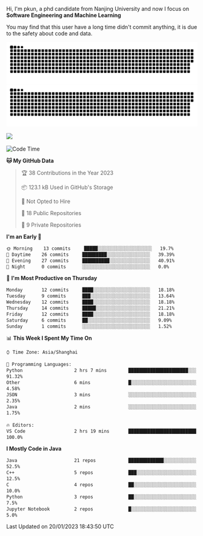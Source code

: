 Hi, I'm pkun, a phd candidate from Nanjing University and now I focus on **Software Engineering and Machine Learning**

You may find that this user have a long time didn't commit anything, it is due to the safety about code and data.

![GitHub Snake Light](https://github.com/pppppkun/pppppkun/blob/output/github-snake.svg#gh-light-mode-only)
![GitHub Snake dark](https://github.com/pppppkun/pppppkun/blob/output/github-snake-dark.svg#gh-dark-mode-only)

![](https://komarev.com/ghpvc/?username=pppppkun)
<!--START_SECTION:waka-->
![Code Time](http://img.shields.io/badge/Code%20Time-1%2C570%20hrs%202%20mins-blue)

**🐱 My GitHub Data** 

> 🏆 38 Contributions in the Year 2023
 > 
> 📦 123.1 kB Used in GitHub's Storage 
 > 
> 🚫 Not Opted to Hire
 > 
> 📜 18 Public Repositories 
 > 
> 🔑 9 Private Repositories  
 > 
**I'm an Early 🐤** 

```text
🌞 Morning    13 commits     █████░░░░░░░░░░░░░░░░░░░░   19.7% 
🌆 Daytime    26 commits     █████████░░░░░░░░░░░░░░░░   39.39% 
🌃 Evening    27 commits     ██████████░░░░░░░░░░░░░░░   40.91% 
🌙 Night      0 commits      ░░░░░░░░░░░░░░░░░░░░░░░░░   0.0%

```
📅 **I'm Most Productive on Thursday** 

```text
Monday       12 commits     ████░░░░░░░░░░░░░░░░░░░░░   18.18% 
Tuesday      9 commits      ███░░░░░░░░░░░░░░░░░░░░░░   13.64% 
Wednesday    12 commits     ████░░░░░░░░░░░░░░░░░░░░░   18.18% 
Thursday     14 commits     █████░░░░░░░░░░░░░░░░░░░░   21.21% 
Friday       12 commits     ████░░░░░░░░░░░░░░░░░░░░░   18.18% 
Saturday     6 commits      ██░░░░░░░░░░░░░░░░░░░░░░░   9.09% 
Sunday       1 commits      ░░░░░░░░░░░░░░░░░░░░░░░░░   1.52%

```


📊 **This Week I Spent My Time On** 

```text
⌚︎ Time Zone: Asia/Shanghai

💬 Programming Languages: 
Python                   2 hrs 7 mins        ██████████████████████░░░   91.32% 
Other                    6 mins              █░░░░░░░░░░░░░░░░░░░░░░░░   4.58% 
JSON                     3 mins              ░░░░░░░░░░░░░░░░░░░░░░░░░   2.35% 
Java                     2 mins              ░░░░░░░░░░░░░░░░░░░░░░░░░   1.75%

🔥 Editors: 
VS Code                  2 hrs 19 mins       █████████████████████████   100.0%

```

**I Mostly Code in Java** 

```text
Java                     21 repos            █████████████░░░░░░░░░░░░   52.5% 
C++                      5 repos             ███░░░░░░░░░░░░░░░░░░░░░░   12.5% 
C                        4 repos             ██░░░░░░░░░░░░░░░░░░░░░░░   10.0% 
Python                   3 repos             ██░░░░░░░░░░░░░░░░░░░░░░░   7.5% 
Jupyter Notebook         2 repos             █░░░░░░░░░░░░░░░░░░░░░░░░   5.0%

```



 Last Updated on 20/01/2023 18:43:50 UTC
<!--END_SECTION:waka-->
